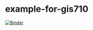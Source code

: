 # example-for-gis710

[![Binder](https://mybinder.org/badge_logo.svg)](https://mybinder.org/v2/gh/lrallen34/example-for-gis710/main?urlpath=lab/tree/test1.ipynb)
